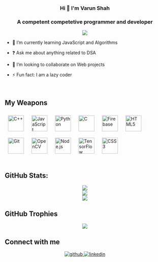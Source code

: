 ### <div align="center">Hi 👋 I'm Varun Shah
### <div align="center">A competent competetive programmer and developer</div>  
<div align="center">
<img src="https://komarev.com/ghpvc/?username=varunlmxd&&style=flat-square" align="center" />
</div> 

- 🌱 I’m currently learning JavaScript and Algorithms  
  

- ❓ Ask me about anything related to DSA  

- 👯 I’m looking to collaborate on Web projects

- ⚡ Fun fact: I am a lazy coder  
  

<br/>  


## My Weapons

<div >  
<a href="https://www.cplusplus.com/" target="_blank"><img style="margin: 10px" src="https://profilinator.rishav.dev/skills-assets/cplusplus-original.svg" alt="C++" height="50" /></a>  
<a href="https://www.javascript.com/" target="_blank"><img style="margin: 10px" src="https://profilinator.rishav.dev/skills-assets/javascript-original.svg" alt="JavaScript" height="50" /></a>  
<a href="https://www.python.org/" target="_blank"><img style="margin: 10px" src="https://profilinator.rishav.dev/skills-assets/python-original.svg" alt="Python" height="50" /></a>  
<a href="https://www.cprogramming.com/" target="_blank"><img style="margin: 10px" src="https://profilinator.rishav.dev/skills-assets/c-original.svg" alt="C" height="50" /></a>  
<a href="https://firebase.google.com/" target="_blank"><img style="margin: 10px" src="https://profilinator.rishav.dev/skills-assets/firebase.png" alt="Firebase" height="50" /></a>  
<a href="https://en.wikipedia.org/wiki/HTML5" target="_blank"><img style="margin: 10px" src="https://profilinator.rishav.dev/skills-assets/html5-original-wordmark.svg" alt="HTML5" height="50" /></a>  
<a href="https://github.com/" target="_blank"><img style="margin: 10px" src="https://profilinator.rishav.dev/skills-assets/git-scm-icon.svg" alt="Git" height="50" /></a>  
<a href="https://opencv.org/" target="_blank"><img style="margin: 10px" src="https://profilinator.rishav.dev/skills-assets/opencv-icon.svg" alt="OpenCV" height="50" /></a>  
<a href="https://nodejs.org/" target="_blank"><img style="margin: 10px" src="https://profilinator.rishav.dev/skills-assets/nodejs-original-wordmark.svg" alt="Node.js" height="50" /></a>  
<a href="https://www.tensorflow.org/" target="_blank"><img style="margin: 10px" src="https://profilinator.rishav.dev/skills-assets/tensorflow-icon.svg" alt="TensorFlow" height="50" /></a>  
<a href="https://www.w3schools.com/css/" target="_blank"><img style="margin: 10px" src="https://profilinator.rishav.dev/skills-assets/css3-original-wordmark.svg" alt="CSS3" height="50" /></a>  
</div>

 

<br/>  

## GitHub Stats:
<div align="center">
  
![](https://github-readme-stats.vercel.app/api?username=varunlmxd&theme=dark&hide_border=false&include_all_commits=false&count_private=false)<br/>
![](https://github-readme-streak-stats.herokuapp.com/?user=varunlmxd&theme=dark&hide_border=false)<br/>
![](https://github-readme-stats.vercel.app/api/top-langs/?username=varunlmxd&theme=dark&hide_border=false&include_all_commits=false&count_private=false&layout=compact)

</div>

## GitHub Trophies
<div align="center">

![](https://github-profile-trophy.vercel.app/?username=varunlmxd&theme=radical&no-frame=false&no-bg=true&margin-w=4)

</div>

## Connect with me  
<div align="center">
<a href="https://github.com/varunlmxd" target="_blank">
<img src=https://img.shields.io/badge/github-%2324292e.svg?&style=for-the-badge&logo=github&logoColor=white alt=github style="margin-bottom: 5px;" />
</a>
<a href="https://linkedin.com/in/varun-n-shah" target="_blank">
<img src=https://img.shields.io/badge/linkedin-%231E77B5.svg?&style=for-the-badge&logo=linkedin&logoColor=white alt=linkedin style="margin-bottom: 5px;" />
</a>  
</div>  
  
<br/> 
